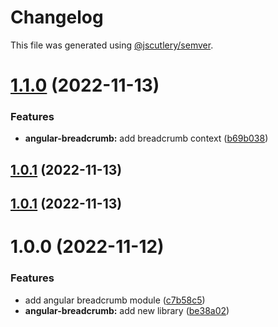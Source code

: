 # Changelog

This file was generated using [@jscutlery/semver](https://github.com/jscutlery/semver).

# [1.1.0](https://github.com/csutorasr/schaman/compare/angular-breadcrumb-1.0.1...angular-breadcrumb-1.1.0) (2022-11-13)


### Features

* **angular-breadcrumb:** add breadcrumb context ([b69b038](https://github.com/csutorasr/schaman/commit/b69b03876a45cf265cc846a7694c7330717a4d24))



## [1.0.1](https://github.com/csutorasr/schaman/compare/angular-breadcrumb-1.0.0...angular-breadcrumb-1.0.1) (2022-11-13)



## [1.0.1](https://github.com/csutorasr/schaman/compare/angular-breadcrumb-1.0.0...angular-breadcrumb-1.0.1) (2022-11-13)



# 1.0.0 (2022-11-12)

### Features

- add angular breadcrumb module ([c7b58c5](https://github.com/csutorasr/schaman/commit/c7b58c5d87114e4bd3bae8962139c7d43a5ca9c7))
- **angular-breadcrumb:** add new library ([be38a02](https://github.com/csutorasr/schaman/commit/be38a02bb45c558167e2ca34dd850c14bc449c06))
